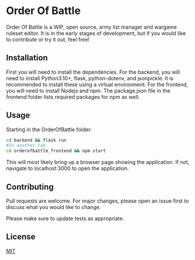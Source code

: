 # Order Of Battle

Order Of Battle is a WIP, open source, army list manager and wargame ruleset editor. It is in the early stages of development, but if you would like to contribute or try it out, feel free!

## Installation

First you will need to install the dependencies. For the backend, you will need to install Python3.10+, flask, python-dotenv, and jsonpickle. It is recommended to install these using a virtual environment. For the frontend, you will need to install Nodejs and npm. The package.json file in the frontend folder lists required packages for npm as well.


## Usage
Starting in the OrderOfBattle folder:
```bash
cd backend && flask run
#In another tab
cd orderofbattle_frontend && npm start

```
This will most likely bring up a browser page showing the application. If not, navigate to localhost:3000 to open the application.

## Contributing

Pull requests are welcome. For major changes, please open an issue first
to discuss what you would like to change.

Please make sure to update tests as appropriate.

## License

[MIT](https://choosealicense.com/licenses/mit/)